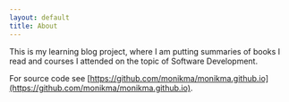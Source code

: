 ```yaml
---
layout: default
title: About
---
```


This is my learning blog project, where I am putting summaries of books I read and courses I attended on the topic of Software Development.

For source code see [https://github.com/monikma/monikma.github.io](https://github.com/monikma/monikma.github.io). 

